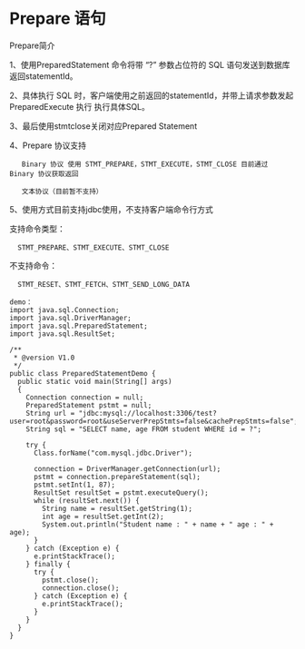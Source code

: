  
# Prepare 语句

  Prepare简介
  
1、使用PreparedStatement 命令将带 “?” 参数占位符的 SQL 语句发送到数据库返回statementId。

2、具体执行 SQL 时，客户端使用之前返回的statementId，并带上请求参数发起 PreparedExecute 执行 执行具体SQL。

3、最后使用stmtclose关闭对应Prepared Statement

4、Prepare 协议支持
   
       Binary 协议 使用 STMT_PREPARE，STMT_EXECUTE，STMT_CLOSE 目前通过 Binary 协议获取返回
   
       文本协议（目前暂不支持）


5、使用方式目前支持jdbc使用，不支持客户端命令行方式
  
支持命令类型：

      STMT_PREPARE、STMT_EXECUTE、STMT_CLOSE
   
不支持命令：

      STMT_RESET、STMT_FETCH、STMT_SEND_LONG_DATA
  
 
  
``` 
demo：
import java.sql.Connection;
import java.sql.DriverManager;
import java.sql.PreparedStatement;
import java.sql.ResultSet;

/**
 * @version V1.0
 */
public class PreparedStatementDemo {
  public static void main(String[] args)
  {
    Connection connection = null;
    PreparedStatement pstmt = null;
    String url = "jdbc:mysql://localhost:3306/test?user=root&password=root&useServerPrepStmts=false&cachePrepStmts=false";
    String sql = "SELECT name, age FROM student WHERE id = ?";

    try {
      Class.forName("com.mysql.jdbc.Driver");

      connection = DriverManager.getConnection(url);
      pstmt = connection.prepareStatement(sql);
      pstmt.setInt(1, 87);
      ResultSet resultSet = pstmt.executeQuery();
      while (resultSet.next()) {
        String name = resultSet.getString(1);
        int age = resultSet.getInt(2);
        System.out.println("Student name : " + name + " age : " + age);
      }
    } catch (Exception e) {
      e.printStackTrace();
    } finally {
      try {
        pstmt.close();
        connection.close();
      } catch (Exception e) {
        e.printStackTrace();
      }
    }
  }
}
```
  
  
  



